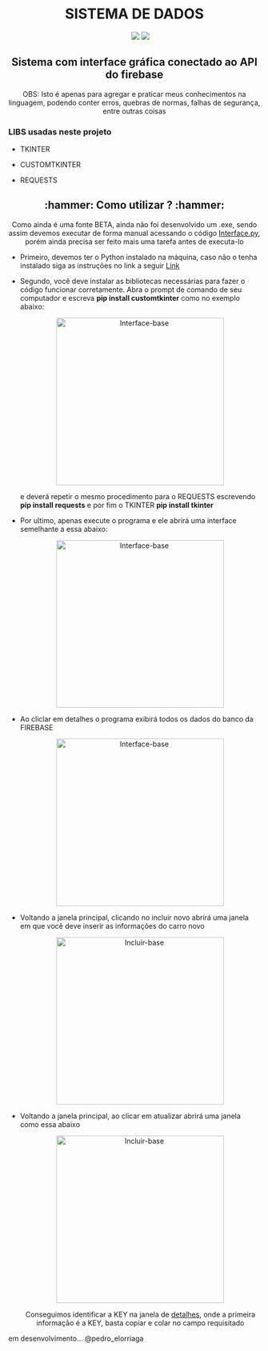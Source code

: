 <h1 align="center"> SISTEMA DE DADOS </h1>

<ul align="center">
     <img src="http://img.shields.io/static/v1?label=VERSION&message=BETA%201.0.0&color=blue&style=for-the-badge">
     <img src="http://img.shields.io/static/v1?label=STATUS&message=WORKING&color=GREEN&style=for-the-badge">
</ul>

<h2 align="center">Sistema com interface gráfica conectado ao API do firebase</h2>

<p align="center">OBS: Isto é apenas para agregar e praticar meus conhecimentos na linguagem, podendo conter erros, quebras de normas, falhas de segurança, entre outras coisas</p>

<h3 align="left">LIBS usadas neste projeto</h3>
<ul>
     <li>
          <p>TKINTER</p>
     </li>
     <li>
          <p>CUSTOMTKINTER</p>
     </li>
     <li>
          <p>REQUESTS</p>
     </li>
</ul>

<h2 align="center">:hammer: Como utilizar ? :hammer:</h2>

<p align="center">Como ainda é uma fonte BETA, ainda não foi desenvolvido um .exe, sendo assim devemos executar de forma manual acessando o código <a href="https://github.com/PedroElorriaga/CarrosImportados/blob/main/requests_/interface.py">Interface.py</a>, porém ainda precisa ser feito mais uma tarefa antes de executa-lo</p>

<ul align="left">
     <li>
          <p>Primeiro, devemos ter o Python instalado na máquina, caso não o tenha instalado siga as instruções no link a seguir <a href="https://www.hashtagtreinamentos.com/como-baixar-python?gclid=Cj0KCQiA_P6dBhD1ARIsAAGI7HBNikzYidO8Df-hIeCEIxotmy4aqcLfHNJDOjypBO_7Lsno2eb21x4aAiY5EALw_wcB">Link</a></p>
     </li>
     <li>
          <p>Segundo, você deve instalar as bibliotecas necessárias para fazer o código funcionar corretamente. Abra o prompt de comando de seu computador e escreva <b>pip install customtkinter</b> como no exemplo abaixo:</p>
          <p align="center">
          <img width="335" alt="Interface-base" src="https://user-images.githubusercontent.com/109704540/212206306-e23f7bbc-6be7-4fa6-8e44-7bdeffd68641.png">
          </p>
          <p>e deverá repetir o mesmo procedimento para o REQUESTS escrevendo <b>pip install requests</b> e por fim o TKINTER <b>pip install tkinter</b></p>
     </li>
     <li>
          <p>Por ultimo, apenas execute o programa e ele abrirá uma interface semelhante a essa abaixo:</p>
     </li>
</ul>

<p align="left"></p>

<ul align="center">
<img width="335" alt="Interface-base" src="https://user-images.githubusercontent.com/109704540/212161974-5f0a010d-9e14-4665-8f7a-18d7392adff0.png">
</ul>

<ul>
     <li>
          <p>Ao cliclar em detalhes o programa exibirá todos os dados do banco da FIREBASE</p>
          <p align="center">
          <img width="335" alt="Interface-base" src="https://user-images.githubusercontent.com/109704540/212349234-befbaf1e-2170-41fc-a1cb-c7da4c8ab1d1.png">
          </p>
     </li>
</ul>

<ul>
     <li>
          <p>Voltando a janela principal, clicando no incluir novo abrirá uma janela em que você deve inserir as informações do carro novo</p>
          <p align="center">
          <img width="335" alt="Incluir-base" src="https://user-images.githubusercontent.com/109704540/212381802-61e5c068-7f1a-4484-a017-534e1ecb76ce.png">
          </p>
     </li>
</ul>

<ul>
     <li>
          <p>Voltando a janela principal, ao clicar em atualizar abrirá uma janela como essa abaixo</p>
               <p align="center">
               <img width="335" alt="Incluir-base" src="https://user-images.githubusercontent.com/109704540/212382391-c8df89dd-61cd-437e-bfff-ecd7fab9ee28.png">
               <p align="center">Conseguimos identificar a KEY na janela de <a href="https://user-images.githubusercontent.com/109704540/212349234-befbaf1e-2170-41fc-a1cb-c7da4c8ab1d1.png">detalhes<a/>, onde a primeira informação é a KEY, basta copiar e colar no campo requisitado</p>
               </p>
     </li>

</ul>
em desenvolvimento...
@pedro_elorriaga


